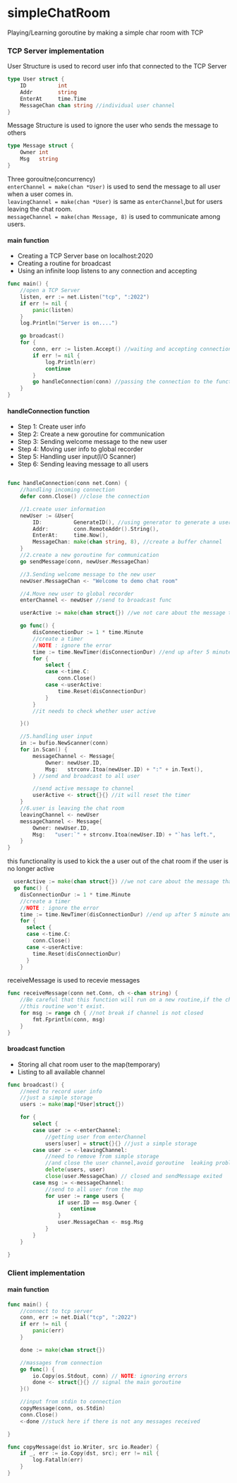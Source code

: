 # simpleChatRoom
Playing/Learning goroutine by making a simple char room with TCP

### TCP Server implementation

User Structure is used to record user info that connected to the TCP Server
```go
type User struct {
	ID          int
	Addr        string
	EnterAt     time.Time
	MessageChan chan string //individual user channel
}
```
Message Structure is used to ignore the user who sends the message to others
```go
type Message struct {
	Owner int
	Msg   string
}
```

Three gorouitne(concurrency)  
`enterChannel = make(chan *User)` is used to send the message to all user when a user comes in.  
`leavingChannel = make(chan *User)` is same as `enterChannel`,but for users leaving the chat room.   
`messageChannel = make(chan Message, 8)` is used to communicate among users.  

#### main function
* Creating a TCP Server base on localhost:2020
* Creating a routine for broadcast
* Using an infinite loop listens to any connection and accepting
```go
func main() {
	//open a TCP Server
	listen, err := net.Listen("tcp", ":2022")
	if err != nil {
		panic(listen)
	}
	log.Println("Server is on....")

	go broadcast()
	for {
		conn, err := listen.Accept() //waiting and accepting connection
		if err != nil {
			log.Println(err)
			continue
		}
		go handleConnection(conn) //passing the connection to the function
	}
}
```

#### handleConnection function
* Step 1: Create user info
* Step 2: Create a new goroutine for communication
* Step 3: Sending welcome message to the new user
* Step 4: Moving user info to global recorder
* Step 5: Handling user input(I/O Scanner)
* Step 6: Sending leaving message to all users
```go

func handleConnection(conn net.Conn) {
	//handling incoming connection
	defer conn.Close() //close the connection

	//1.create user information
	newUser := &User{
		ID:          GenerateID(), //using generator to generate a user id
		Addr:        conn.RemoteAddr().String(),
		EnterAt:     time.Now(),
		MessageChan: make(chan string, 8), //create a buffer channel
	}
	//2.create a new goroutine for communication
	go sendMessage(conn, newUser.MessageChan)

	//3.Sending welcome message to the new user
	newUser.MessageChan <- "Welcome to demo chat room"

	//4.Move new user to global recorder
	enterChannel <- newUser //send to broadcast func

	userActive := make(chan struct{}) //we not care about the message that send to the channel

	go func() {
		disConnectionDur := 1 * time.Minute
		//create a timer
		//NOTE : ignore the error
		time := time.NewTimer(disConnectionDur) //end up after 5 minute and sending to its(channel)
		for {
			select {
			case <-time.C:
				conn.Close()
			case <-userActive:
				time.Reset(disConnectionDur)
			}
		}
		//it needs to check whether user active

	}()

	//5.handling user input
	in := bufio.NewScanner(conn)
	for in.Scan() {
		messageChannel <- Message{
			Owner: newUser.ID,
			Msg:   strconv.Itoa(newUser.ID) + ":" + in.Text(),
		} //send and broadcast to all user

		//send active message to channel
		userActive <- struct{}{} //it will reset the timer
	}
	//6.user is leaving the chat room
	leavingChannel <- newUser
	messageChannel <- Message{
		Owner: newUser.ID,
		Msg:   "user:`" + strconv.Itoa(newUser.ID) + "`has left.",
	}
}
```
this functionality is used to kick the a user out of the chat room if the user is no longer active
```go
  userActive := make(chan struct{}) //we not care about the message that send to the channel
  go func() {
    disConnectionDur := 1 * time.Minute
    //create a timer
    //NOTE : ignore the error
    time := time.NewTimer(disConnectionDur) //end up after 5 minute and sending to its(channel)
    for {
      select {
      case <-time.C:
        conn.Close()
      case <-userActive:
        time.Reset(disConnectionDur)
      }
    }
```
receiveMessage is used to recevie messages 
```go
func receiveMessage(conn net.Conn, ch <-chan string) {
	//Be careful that this function will run on a new routine,if the channel is not being closed
	//this routine won't exist.
	for msg := range ch { //not break if channel is not closed
		fmt.Fprintln(conn, msg)
	}
}
```
#### broadcast function
* Storing all chat room user to the map(temporary)
* Listing to all available channel

```go
func broadcast() {
	//need to record user info
	//just a simple storage
	users := make(map[*User]struct{})

	for {
		select {
		case user := <-enterChannel:
			//getting user from enterChannel
			users[user] = struct{}{} //just a simple storage
		case user := <-leavingChannel:
			//need to remove from simple storage
			//and close the user channel,avoid goroutine  leaking problem
			delete(users, user)
			close(user.MessageChan) // closed and sendMessage exited
		case msg := <-messageChannel:
			//send to all user from the map
			for user := range users {
				if user.ID == msg.Owner {
					continue
				}
				user.MessageChan <- msg.Msg
			}
		}
	}

}
```
### Client implementation
#### main function
```go
func main() {
	//connect to tcp server
	conn, err := net.Dial("tcp", ":2022")
	if err != nil {
		panic(err)
	}

	done := make(chan struct{})

	//massages from connection
	go func() {
		io.Copy(os.Stdout, conn) // NOTE: ignoring errors
		done <- struct{}{} // signal the main goroutine
	}()

	//input from stdin to connection
	copyMessage(conn, os.Stdin)
	conn.Close()
	<-done //stuck here if there is not any messages received

}
```
```go
func copyMessage(dst io.Writer, src io.Reader) {
	if _, err := io.Copy(dst, src); err != nil {
		log.Fatalln(err)
	}
}
```
